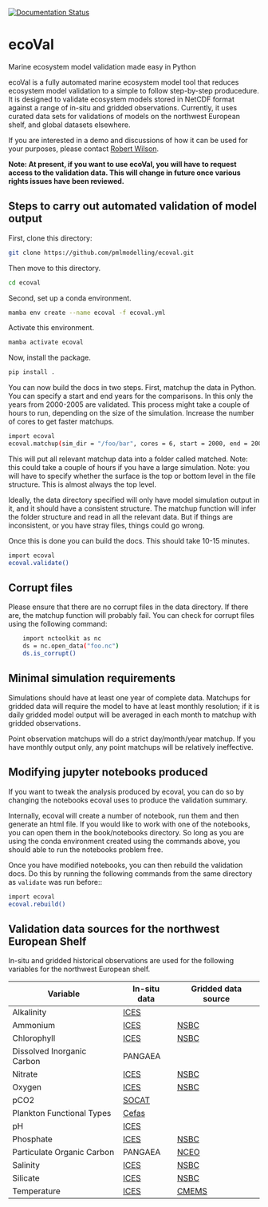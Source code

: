 [![Documentation Status](https://readthedocs.org/projects/ecoval-pml/badge/?version=latest)](https://ecoval-pml.readthedocs.io/en/latest/?badge=latest)
# ecoVal
Marine ecosystem model validation made easy in Python

ecoVal is a fully automated marine ecosystem model tool that reduces ecosystem model validation to a simple to follow step-by-step producedure. It is designed to validate ecosystem models stored in NetCDF format against a range of in-situ and gridded observations. Currently, it uses curated data sets for validations of models on the northwest European shelf, and global datasets elsewhere. 

If you are interested in a demo and discussions of how it can be used for your purposes, please contact [Robert Wilson](mailto:rwi@pml.ac.uk).


**Note: At present, if you want to use ecoVal, you will have to request access to the validation data. This will change in future once various rights issues have been reviewed.**


## Steps to carry out automated validation of model output 


First, clone this directory:

```sh
git clone https://github.com/pmlmodelling/ecoval.git
```

Then move to this directory.

```sh
cd ecoval
```


Second, set up a conda environment.

```sh
mamba env create --name ecoval -f ecoval.yml
```

Activate this environment. 

```sh
mamba activate ecoval 
```


Now, install the package.

```sh
pip install .

```


You can now build the docs in two steps. First, matchup the data in Python. You can specify a start and end years for the comparisons. In this only the years from 2000-2005 are validated. This process might take a couple of hours to run, depending on the size of the simulation. Increase the number of cores to get faster matchups.


```sh
import ecoval
ecoval.matchup(sim_dir = "/foo/bar", cores = 6, start = 2000, end = 2005, surface_level = "top")

```
This will put all relevant matchup data into a folder called matched. Note: this could take a couple of hours if you have a large simulation. Note: you will have to specify whether the surface is the top or bottom level in the file structure. This is almost always the top level.

Ideally, the data directory specified will only have model simulation output in it, and it should have a consistent structure. The matchup function will infer the folder structure and read in all the relevant data. But if things are inconsistent, or you have stray files, things could go wrong.

Once this is done you can build the docs. This should take 10-15 minutes.


```sh
import ecoval
ecoval.validate()
```

## Corrupt files

Please ensure that there are no corrupt files in the data directory. If there are, the matchup function will probably fail. You can check for corrupt files using the following command:

```sh
    import nctoolkit as nc
    ds = nc.open_data("foo.nc")
    ds.is_corrupt()
```


## Minimal simulation requirements

Simulations should have at least one year of complete data. Matchups for gridded data will require the model to have at least monthly resolution; if it is daily gridded model output will be averaged in each month to matchup with gridded observations. 

Point observation matchups will do a strict day/month/year matchup. If you have monthly output only, any point matchups will be relatively ineffective.


## Modifying jupyter notebooks produced

If you want to tweak the analysis produced by ecoval, you can do so by changing the notebooks ecoval uses to produce the validation summary.

Internally, ecoval will create a number of notebook, run them and then generate an html file. If you would like to work with one of the notebooks, you can open them in the book/notebooks directory. So long as you are using the conda environment created using the commands above, you should able to run the notebooks problem free. 

Once you have modified notebooks, you can then rebuild the validation docs. Do this by running the following commands from the same directory as `validate` was run before::



```sh
import ecoval
ecoval.rebuild()
```

## Validation data sources for the northwest European Shelf

In-situ  and gridded historical observations are used for the following variables for the northwest European shelf.

| Variable | In-situ data | Gridded data source |
| --- | --- | --- | 
| Alkalinity | [ICES](https://www.ices.dk/data/data-portals/Pages/ocean.aspx) | |
| Ammonium | [ICES](https://www.ices.dk/data/data-portals/Pages/ocean.aspx) | [NSBC](https://www.cen.uni-hamburg.de/en/icdc/data/ocean/nsbc.html) |
| Chlorophyll | [ICES](https://www.ices.dk/data/data-portals/Pages/ocean.aspx) | [NSBC](https://www.cen.uni-hamburg.de/en/icdc/data/ocean/nsbc.html) |
| Dissolved Inorganic Carbon | PANGAEA | |
| Nitrate | [ICES](https://www.ices.dk/data/data-portals/Pages/ocean.aspx) | [NSBC](https://www.cen.uni-hamburg.de/en/icdc/data/ocean/nsbc.html) |
| Oxygen | [ICES](https://www.ices.dk/data/data-portals/Pages/ocean.aspx) |[NSBC](https://www.cen.uni-hamburg.de/en/icdc/data/ocean/nsbc.html) |
| pCO2 | [SOCAT]( https://www.socat.info/) | |
| Plankton Functional Types | [Cefas](https://www.cefas.co.uk/data-and-publications/dois/north-sea-phytoplankton-pigments-2010-to-2011/) |  |
| pH | [ICES](https://www.ices.dk/data/data-portals/Pages/ocean.aspx) | |
| Phosphate | [ICES](https://www.ices.dk/data/data-portals/Pages/ocean.aspx) | [NSBC](https://www.cen.uni-hamburg.de/en/icdc/data/ocean/nsbc.html) |
| Particulate Organic Carbon | PANGAEA | [NCEO](https://catalogue.ceda.ac.uk/uuid/480394782006415897d7715dd3f5ceda) |
| Salinity | [ICES](https://www.ices.dk/data/data-portals/Pages/ocean.aspx) | [NSBC](https://www.cen.uni-hamburg.de/en/icdc/data/ocean/nsbc.html) |
| Silicate | [ICES](https://www.ices.dk/data/data-portals/Pages/ocean.aspx)| [NSBC](https://www.cen.uni-hamburg.de/en/icdc/data/ocean/nsbc.html) |
| Temperature | [ICES](https://www.ices.dk/data/data-portals/Pages/ocean.aspx) | [CMEMS](https://data.marine.copernicus.eu/product/SST_GLO_SST_L4_REP_OBSERVATIONS_010_011/description) |











